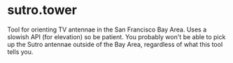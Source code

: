 # sutro.tower
Tool for orienting TV antennae in the San Francisco Bay Area. Uses a slowish API (for elevation) so be patient. 
You probably won't be able to pick up the Sutro antennae outside of the Bay Area, regardless of what this tool tells you.
